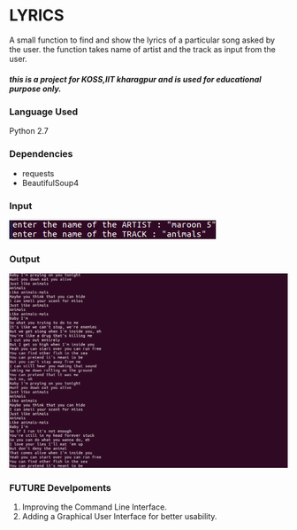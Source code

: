 # LYRICS
A small function to find and show the lyrics of a particular song
asked by the user.
the function takes name of artist and the track as input from the user.


##### this is a project for KOSS,IIT kharagpur and is used for educational purpose only.

### Language Used

Python 2.7


### Dependencies

* requests
* BeautifulSoup4

### Input

![INPUT window](1.png)
### Output

![OUTPUT window](2.png)

### FUTURE Develpoments
1. Improving the Command Line Interface.
2. Adding a Graphical User Interface for better usability.








